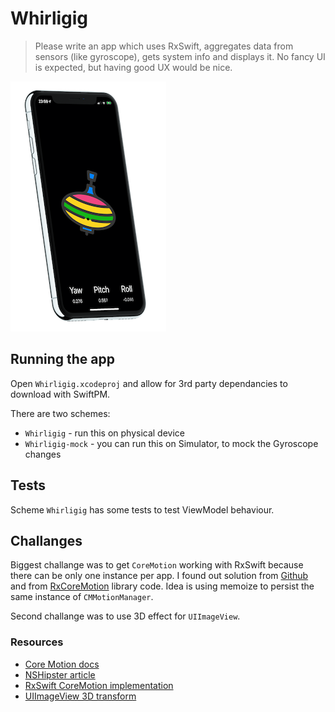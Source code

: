 # Whirligig

> Please write an app which uses RxSwift, aggregates data from sensors (like gyroscope), gets system info and displays it. No fancy UI is expected, but having good UX would be nice.

![Whirligig](schreenshot.png)

## Running the app

Open `Whirligig.xcodeproj` and allow for 3rd party dependancies to download with SwiftPM.

There are two schemes:
* `Whirligig` - run this on physical device
* `Whirligig-mock` - you can run this on Simulator, to mock the Gyroscope changes

## Tests

Scheme `Whirligig` has some tests to test ViewModel behaviour.

## Challanges

Biggest challange was to get `CoreMotion` working with RxSwift because there can be only one instance per app. I found out solution from [Github](https://github.com/e-sites/RxSwiftly/blob/master/Source/CoreMotion/CMMotionManager/CMMotionManager%2Brx.swift) and from [RxCoreMotion](https://github.com/RxSwiftCommunity/RxCoreMotion) library code. Idea is using memoize to persist the same instance of `CMMotionManager`.

Second challange was to use 3D effect for `UIImageView`.

### Resources

* [Core Motion docs](https://developer.apple.com/documentation/coremotion)
* [NSHipster article](https://nshipster.com/cmdevicemotion/)
* [RxSwift CoreMotion implementation](https://github.com/e-sites/RxSwiftly/blob/master/Source/CoreMotion/CMMotionManager/CMMotionManager%2Brx.swift)
* [UIImageView 3D transform](https://stackoverflow.com/questions/56753665/swift-3d-rotation-of-uiimageview-cgaffinetransform-or-catransform3d)